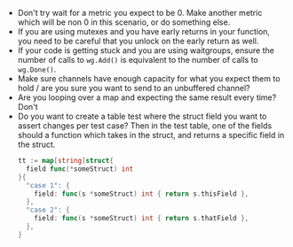 - Don't try wait for a metric you expect to be 0. Make another metric which will be non 0 in this scenario, or do something else.
- If you are using mutexes and you have early returns in your function, you need to be careful that you unlock on the early return as well.
- If your code is getting stuck and you are using waitgroups, ensure the number of calls to `wg.Add()` is equivalent to the number of calls to `wg.Done()`.
- Make sure channels have enough capacity for what you expect them to hold / are you sure you want to send to an unbuffered channel?
- Are you looping over a map and expecting the same result every time? Don't
- Do you want to create a table test where the struct field you want to assert changes per test case? Then in the test table, one of the fields should a function which takes in the struct, and returns a specific field in the struct.
   ```go
   tt := map[string]struct{
     field func(*someStruct) int
   }{
     "case 1": {
       field: func(s *someStruct) int { return s.thisField },
     },
     "case 2": {
       field: func(s *someStruct) int { return s.thatField },
     },
   }
   ```
